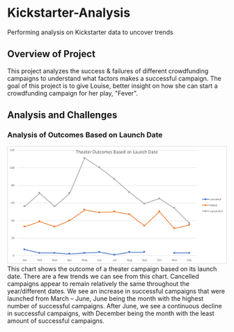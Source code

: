 # Kickstarter-Analysis
Performing analysis on Kickstarter data to uncover trends
## Overview of Project 
This project analyzes the success & failures of different crowdfunding campaigns to understand what factors makes a successful campaign. The goal of this project is to give Louise, better insight on how she can start a crowdfunding campaign for her play, "Fever".
## Analysis and Challenges
### Analysis of Outcomes Based on Launch Date
![Theater_Outcomes_vs_Launch](Resources/Theater_Outcomes_vs_Launch.png)
This chart shows the outcome of a theater campaign based on its launch date. There are a few trends we can see from this chart. Cancelled campaigns appear to remain relatively the same throughout the year/different dates. We see an increase in successful campaigns that were launched from March – June, June being the month with the highest number of successful campaigns. After June, we see a continuous decline in successful campaigns, with December being the month with the least amount of successful campaigns. 
